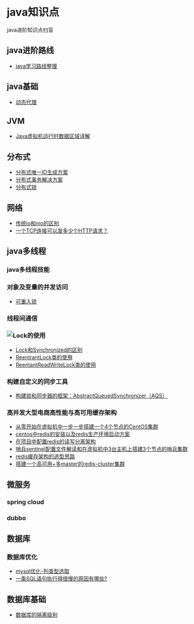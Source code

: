 # java知识点
java进阶知识点扫盲
## java进阶路线
- [java学习路线整理](/src/main/docs/java进阶路线.md)  
## java基础
- [动态代理](/src/main/docs/javaBase/动态代理.md)
## JVM
- [Java虚拟机运行时数据区域详解](/src/main/docs/jvm/Java虚拟机运行时数据区域详解.md)
## 分布式
- [分布式唯一ID生成方案]()
- [分布式事务解决方案](/src/main/docs/distributed/分布式事务解决方案.md)
- [分布式锁](/src/main/docs/distributed/分布式锁.md)

## 网络
- [传统io和nio的区别](/src/main/docs/networkProgramming/传统io和nio的区别.md)
- [一个TCP连接可以发多少个HTTP请求？](/src/main/docs/networkProgramming/一个TCP连接可以发多少个HTTP请求？.md)

## java多线程
### java多线程技能
### 对象及变量的并发访问
- [可重入锁]()
### 线程间通信
### ![Lock的使用]()
- [Lock和Synchronized的区别](/src/main/docs/simultaneous/Lock和synchronized的区别.md)
- [ReentrantLock类的使用]() 
- [ReentantReadWriteLock类的使用]()
### 构建自定义的同步工具
- [构建锁和同步器的框架：AbstractQueuedSynchronizer（AQS）](/src/main/docs/simultaneous/构建锁和同步器的框架：AbstractQueuedSynchronizer（AQS）.md)
### 高并发大型电商高性能与高可用缓存架构
- [从零开始在虚拟机中一步一步搭建一个4个节点的CentOS集群](/src/main/docs/simultaneous/cache/从零开始在虚拟机中一步一步搭建一个4个节点的CentOS集群.md)
- [centos中redis的安装以及redis生产环境启动方案](/src/main/docs/simultaneous/cache/centos中redis的安装以及redis生产环境启动方案.md)
- [在项目中配置redis的读写分离架构](/src/main/docs/simultaneous/cache/在项目中部署redis的读写分离架构.md)
- [哨兵sentinel配置文件解读和在虚拟机中3台主机上搭建3个节点的哨兵集群](/src/main/docs/simultaneous/cache/哨兵sentinel配置文件解读和在虚拟机中3台主机上搭建3个节点的哨兵集群.md)
- [redis缓存架构的选型思路](/src/main/docs/simultaneous/cache/redis缓存架构的选型思路.md)
- [搭建一个高可用+多master的redis-cluster集群](/src/main/docs/simultaneous/cache/搭建一个高可用+多master的redis-cluster集群.md)
## 微服务
### spring cloud
### dubbo
## 数据库
### 数据库优化
- [mysql优化-列类型选取](/src/main/docs/dataBase/mysql优化-列类型选取.md)
- [一条SQL语句执行得很慢的原因有哪些?](/src/main/docs/dataBase/一条SQL语句执行得很慢的原因有哪些.md)
## 数据库基础
- [数据库的隔离级别](/src/main/docs/dataBase/mysql隔离级别.md)
